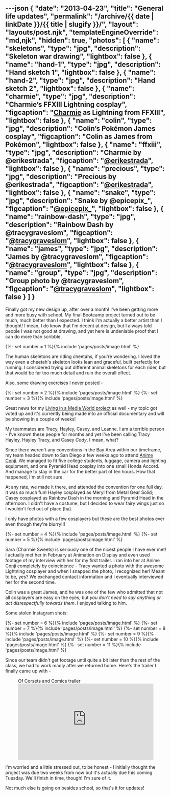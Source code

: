 ---json
{
	"date": "2013-04-23",
	"title": "General life updates",
	"permalink": "/archive/{{ date | linkDate }}/{{ title | slugify }}/",
	"layout": "layouts/post.njk",
	"templateEngineOverride": "md,njk",
	"hidden": true,
	"photos": [
		{
			"name": "skeletons",
			"type": "jpg",
			"description": "Skeleton war drawing",
			"lightbox": false
		},
		{
			"name": "hand-1",
			"type": "jpg",
			"description": "Hand sketch 1",
			"lightbox": false
		},
		{
			"name": "hand-2",
			"type": "jpg",
			"description": "Hand sketch 2",
			"lightbox": false
		},
		{
			"name": "charmie",
			"type": "jpg",
			"description": "Charmie’s FFXIII Lightning cosplay",
			"figcaption": "<a href='https://www.facebook.com/CharmieSweets' target='_blank'>Charmie</a> as Lightning from FFXIII",
			"lightbox": false
		},
		{
			"name": "colin",
			"type": "jpg",
			"description": "Colin’s Pokémon James cosplay",
			"figcaption": "Colin as James from Pokémon",
			"lightbox": false
		},
		{
			"name": "ffxiii",
			"type": "jpg",
			"description": "Charmie by @erikestrada",
			"figcaption": "<a href='http://instagram.com/erikestrada' target='_blank'>@erikestrada</a>",
			"lightbox": false
		},
		{
			"name": "precious",
			"type": "jpg",
			"description": "Precious by @erikestrada",
			"figcaption": "<a href='http://instagram.com/erikestrada' target='_blank'>@erikestrada</a>",
			"lightbox": false
		},
		{
			"name": "snake",
			"type": "jpg",
			"description": "Snake by @epicepix_",
			"figcaption": "<a href='http://instagram.com/epicepix_' target='_blank'>@epicepix_</a>",
			"lightbox": false
		},
		{
			"name": "rainbow-dash",
			"type": "jpg",
			"description": "Rainbow Dash by @tracygraveslom",
			"figcaption": "<a href='http://instagram.com/tracygraveslom' target='_blank'>@tracygraveslom</a>",
			"lightbox": false
		},
		{
			"name": "james",
			"type": "jpg",
			"description": "James by @tracygraveslom",
			"figcaption": "<a href='http://instagram.com/tracygraveslom' target='_blank'>@tracygraveslom</a>",
			"lightbox": false
		},
		{
			"name": "group",
			"type": "jpg",
			"description": "Group photo by @tracygraveslom",
			"figcaption": "<a href='http://instagram.com/tracygraveslom' target='_blank'>@tracygraveslom</a>",
			"lightbox": false
		}
	]
}
---

Finally got my new design up, after over a month! I've been getting more and more busy with school. My final Bootcamp project turned out to be much, much better than I expected. I think I'm actually a better artist than I thought! I mean, I do know that I'm decent at design, but I always told people I was not good at drawing, and yet here is undeniable proof that I can do more than scribble.

<!--more-->

{%- set number = 1 %}{% include 'pages/posts/image.html' %}

The human skeletons are riding cheetahs, if you're wondering. I loved the way even a cheetah's skeleton looks lean and graceful, built perfectly for running. I considered trying out different animal skeletons for each rider, but that would be far too much detail and ruin the overall effect.

Also, some drawing exercises I never posted -

<div class="row-double">
{%- set number = 2 %}{% include 'pages/posts/image.html' %}
{%- set number = 3 %}{% include 'pages/posts/image.html' %}
</div>

Great news for my [Living in a Media World project](http://students.expression.edu) as well - my topic got voted up and it's currently being made into an official documentary and will be showing in a couple of weeks!

My teammates are Tracy, Hayley, Casey, and Leanne. I am a terrible person - I've known these people for months and yet I've been calling Tracy Hayley, Hayley Tracy, and Casey *Cody*. I mean, what?

Since there weren't any conventions in the Bay Area within our timeframe, my team headed down to San Diego a few weeks ago to attend [Anime Conji](http://animeconji.org). We managed to fit five college students, luggage, camera and lighting equipment, and one Pyramid Head cosplay into one small Honda Accord. And manage to stay in the car for the better part of ten hours. How that happened, I'm still not sure.

At any rate, we made it there, and attended the convention for one full day. It was so much fun! Hayley cosplayed as Meryl from Metal Gear Solid; Casey cosplayed as Rainbow Dash in the morning and Pyramid Head in the afternoon. I didn't have a costume, but I decided to wear fairy wings just so I wouldn't feel out of place (ha).

I only have photos with a few cosplayers but these are the best photos ever even though they're blurry!!!

<div class="row-double">
{%- set number = 4 %}{% include 'pages/posts/image.html' %}
{%- set number = 5 %}{% include 'pages/posts/image.html' %}
</div>

Sara (Charmie Sweets) is seriously one of the nicest people I have ever met! I actually met her in February at Animation on Display and even used footage of my interview with her for my first trailer. I ran into her at Anime Conji completely by coincidence - Tracy wanted a photo with the awesome Lightning cosplayer and when I snapped the photo, I recognized her! Meant to be, yes? We exchanged contact information and I eventually interviewed her for the second time.

Colin was a great James, and he was one of the few who admitted that not all cosplayers are easy on the eyes, but *you don't need to say anything or act disrespectfully towards them*. I enjoyed talking to him.

Some stolen Instagram shots:

<div class="row-triple">
{%- set number = 6 %}{% include 'pages/posts/image.html' %}
{%- set number = 7 %}{% include 'pages/posts/image.html' %}
{%- set number = 8 %}{% include 'pages/posts/image.html' %}
{%- set number = 9 %}{% include 'pages/posts/image.html' %}
{%- set number = 10 %}{% include 'pages/posts/image.html' %}
{%- set number = 11 %}{% include 'pages/posts/image.html' %}
</div>

Since our team didn't get footage until quite a bit later than the rest of the class, we had to work madly after we returned home. Here's the trailer I finally came up with -

<figure aria-labelledby="2013-04-23-video-caption">
	<figcaption id="2013-04-23-video-caption" aria-hidden="true">Of Corsets and Comics trailer</figcaption>
	<iframe style="aspect-ratio: 16 / 9; width: 100%; height: auto;" src="http://player.vimeo.com/video/64177625" width="800" height="450" frameborder="0" webkitAllowFullScreen mozallowfullscreen allowFullScreen></iframe>
</figure>

I'm worried and a little stressed out, to be honest - I initially thought the project was due two weeks from now but it's actually due this coming Tuesday. We'll finish in time, though! I'm sure of it.

Not much else is going on besides school, so that's it for updates!